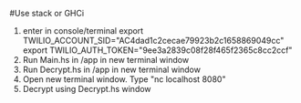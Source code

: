 #Use stack or GHCi
1. enter in console/terminal
export TWILIO_ACCOUNT_SID="AC4dad1c2cecae79923b2c1658869049cc"
export TWILIO_AUTH_TOKEN="9ee3a2839c08f28f465f2365c8cc2ccf"
2. Run Main.hs in /app in new terminal window
3. Run Decrypt.hs in /app in new terminal window
4. Open new terminal window. Type "nc localhost 8080"
5. Decrypt using Decrypt.hs window
